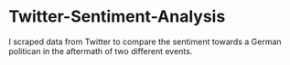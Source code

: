 # Twitter-Sentiment-Analysis
I scraped data from Twitter to compare the sentiment towards a German politican in the aftermath of two different events. 
